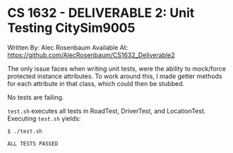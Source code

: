 # CS 1632 - DELIVERABLE 2: Unit Testing CitySim9005

Written By: Alec Rosenbaum
Available At: https://github.com/AlecRosenbaum/CS1632_Deliverable2

The only issue faces when writing unit tests, were the ability to mock/force protected instance attributes. To work around this, I made getter methods for each attribute in that class, which could then be stubbed.

No tests are failing.

`test.sh` executes all tests in RoadTest, DriverTest, and LocationTest. Executing `test.sh` yields:
```
$ ./test.sh

ALL TESTS PASSED
```
